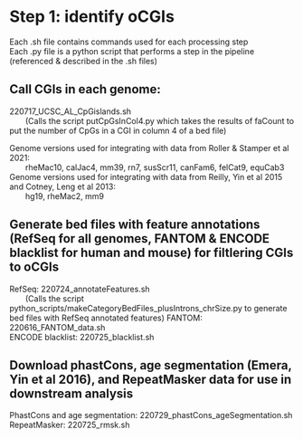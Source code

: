 # Step 1: identify oCGIs
Each .sh file contains commands used for each processing step  
Each .py file is a python script that performs a step in the pipeline (referenced & described in the .sh files)

## Call CGIs in each genome:
220717_UCSC_AL_CpGislands.sh  
&emsp;&emsp;(Calls the script putCpGsInCol4.py which takes the results of faCount to put the number of CpGs in a CGI in column 4 of a bed file)

Genome versions used for integrating with data from Roller & Stamper et al 2021:  
&emsp;&emsp;rheMac10, calJac4, mm39, rn7, susScr11, canFam6, felCat9, equCab3  
Genome versions used for integrating with data from Reilly, Yin et al 2015 and Cotney, Leng et al 2013:  
&emsp;&emsp;hg19, rheMac2, mm9

## Generate bed files with feature annotations (RefSeq for all genomes, FANTOM & ENCODE blacklist for human and mouse) for filtlering CGIs to oCGIs  
RefSeq: 220724_annotateFeatures.sh  
&emsp;&emsp;(Calls the script python_scripts/makeCategoryBedFiles_plusIntrons_chrSize.py to generate bed files with RefSeq annotated features)
FANTOM: 220616_FANTOM_data.sh  
ENCODE blacklist: 220725_blacklist.sh

## Download phastCons, age segmentation (Emera, Yin et al 2016), and RepeatMasker data for use in downstream analysis
PhastCons and age segmentation: 220729_phastCons_ageSegmentation.sh
RepeatMasker: 220725_rmsk.sh
